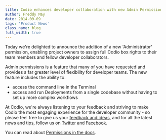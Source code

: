 ```yaml
---
title: Codio enhances developer collaboration with new Admin Permissions
author: Freddy May
date: 2014-09-09
tags: 'Product News'
class_name: blog
full_width: true
---
```


Today we're delighted to announce the addition of a new 'Administrator' permission, enabling project owners to assign full Codio box rights to their team members and fellow developer collaborators.

Admin permissions is a feature that many of you have requested and provides a far greater level of flexibility for developer teams. The new feature includes the ability to:

- access the command line in the Terminal
- access and run Deployments from a single codebase without having to set up more complex workflows

At Codio, we're always listening to your feedback and striving to make Codio the most engaging experience for the developer community - so please feel free to give us your [feedback and ideas](http://forum.codio.com), and for all the latest news and tips, follow us on [Twitter](https://twitter.com/codiohq) and [Facebook](https://www.facebook.com/CodioHQ).

You can read about [Permissions in the docs](/docs/settings-prefs/permissions).
